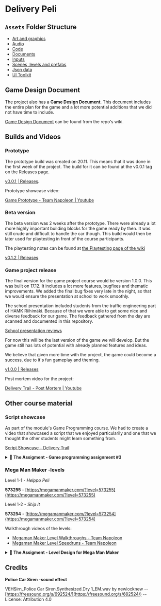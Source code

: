 # Delivery Peli

## `Assets` Folder Structure

- [Art and graphics](./Assets/Art/)
- [Audio](./Assets/Audio/)
- [Code](./Assets/Code/)
- [Documents](./Assets/Docs/)
- [Inputs](./Assets/Inputs/)
- [Scenes, levels and prefabs](./Assets/Scenes/)
- [Json data](./Assets/StreamingAssets/)
- [UI Toolkit](./Assets/UI%20Toolkit/)


## Game Design Document

The project also has a **Game Design Document**. This document includes the 
entire plan for the game and a lot more potential additions that we did not have
time to include.

[Game Design Document](https://github.com/sakuexe/delivery_trail/wiki/Design-Document)
can be found from the repo's wiki.


## Builds and Videos

### Prototype

The prototype build was created on 20.11. This means that it was done in the
first week of the project. The build for it can be found at the v0.0.1 tag on 
the Releases page.

[v0.0.1 | Releases](https://github.com/sakuexe/delivery_trail/releases/tag/v0.0.1).

Prototype showcase video:

[Game Prototype - Team Napoleon | Youtube](https://youtu.be/dlTUYQcoQ-8?si=0jdafSI4u19v-hM2)


### Beta version

The beta version was 2 weeks after the prototype. There were already a lot more
highly important building blocks for the game ready by then. It was still crude
and difficult to handle the car though. This build would then be later used for
playtesting in front of the course participants.

The playtesting notes can be found at [the Playtesting page of the wiki](https://github.com/sakuexe/delivery_trail/wiki/Playtesting)

[v0.1.2 | Releases](https://github.com/sakuexe/delivery_trail/releases/tag/v0.1.2)


### Game project release

The final version for the game project course would be version 1.0.0. This was
built on 17.12. It includes a lot more features, bugfixes and thematic improvements.
We added the final bug fixes very late in the night, so that we would ensure the
presentation at school to work smoothly.

The school presentation included students from the traffic engineering part of
HAMK Riihimäki. Because of that we were able to get some nice and diverse feedback
for our game. The feedback gathered from the day are scanned and documented in
this repository.

[School presentation reviews](https://github.com/sakuexe/delivery_trail/wiki/Final-version-reviews)

For now this will be the last version of the game we will develop. But the game
still has lots of potential with already planned features and ideas.

We believe that given more time with the project, the game could become a
success, due to it's fun gameplay and theming.

[v1.0.0 | Releases](https://github.com/sakuexe/delivery_trail/releases/tag/v1.0.0)

Post mortem video for the project:

[Delivery Trail - Post Mortem | Youtube](https://youtu.be/VpGvI_bvkoY)


## Other course material

### Script showcase

As part of the module's Game Programming course. We had to create a video that
showcased a script that we enjoyed particularily and one that we thought the
other students might learn something from.

[Script Showcase - Delivery Trail](https://youtu.be/9b1-6uZI4ZA)

<details>
  <summary><b>🏫&nbsp;The Assigment - Game programming assignment #3</b></summary>
    <p>
        Your task is to present a script snippet that you developed during the
        course. Pick a script you find the most interesting or that you’re proud
        of. The idea is to share different solutions to different problems with
        your classmates and to show off your problem-solving skills and “code-
        creativity” prowess. :D
    </p>
    <p>
        What do? As a group, create a short video explaining your script. 
        It doesn’t need to be anything fancy, just make sure it’s clear and 
        informative!
    </p>
    <p>
        Video should loosely cover following things:
    </p>
    <ul>
        <li>
            <strong>What the script does</strong>: Explain problem this script 
            fixes or the purpose it serves.
        </li>
        <li>
            <strong>How you made it</strong>: Walk us through the key parts
            of the script
        </li>
        <li>
            <strong>Challenges</strong>: Talk about any difficulties you ran 
            into and how you handled those.
        </li>
        <li>
            <strong>Scalability</strong>: Is this scalable or reusable script 
            as is? 
        </li>
        <li>
            <strong>Improvements</strong>: If you had more time, what would you 
            change?
        </li>
    </ul>
</details>


### Mega Man Maker -levels

Level 1-1 - _Helppo Peli_

**573255** - [https://megamanmaker.com/?level=573255](https://megamanmaker.com/?level=573255)

Level 1-2 - _Ship It_

**573254** - [https://megamanmaker.com/?level=573254](https://megamanmaker.com/?level=573254)

Walkthrough videos of the levels:

- [Megaman Maker Level Walkthroughs - Team Napoleon](https://youtu.be/YZ7ESz05aHI)
- [Megaman Maker Level Speedruns - Team Napoleon](https://youtu.be/rE-ZVX1XP3I)

<details>
  <summary><b>📣&nbsp;The Assigment - Level Design for Mega Man Maker</b></summary>
    <p>
        In this assignment you will practice both level design skills and play
        testing.
    </p>
    <p>
        The target is a free PC game called Mega Man Maker. It allows to create
        levels for Mega Man series. The editor is very easy to use, but has one
        caveat. To exit your level, you should have bound a key to pause the 
        level (I use P button for this), then use arrow keys and Z button to 
        select exit and then mouse to select confirm.
    </p>
    <p>
        Your task is to make together a game level, which consists of 6 to 12
        screens, has at least 2 different enemies and the final screen of the 
        level must feature one relatively easy boss. If you use any special 
        mechanics or require player to use them to advance, teach those 
        mechanics first. You can only assume that the player first knows how to
        move to basic directions, jump, shoot and change weapon. In other words
        you should not assume that the player knows sliding or double jump.
    </p>
    <p>
        Try to aim for a level, which is fun for the player, rewarding for the 
        player. The end result should also be audio visually good e.g. music 
        and background both suit the level.
    </p>
    <p>
        <strong>The difficulty level of the level should be easy</strong>. In 
        other words, pretty much anybody should be able to pass it in 1-2
        attempts in a duration of maximum of 5 minutes. You can fail the 
        difficulty level easily by having more than 2 enemies in one screen,
        requiring the player to do difficult jumps or jump and shoot same time,
        setting up a boss, which is hard to defeat.
    </p>
    <p>
        <strong>
            For more information, please check out:
        </strong>
    </p>
    <p>
        Mega Man Maker wiki: <a href="https://wiki.megamanmaker.com/index.php/Main_Page" target="_blank">Mega Man Maker wiki</a>
    </p>
    <p>
        Mega Man Maker download: <a href="https://megamanmaker.com/" target="_blank">Mega Man Maker</a>
    </p>
</details>

## Credits

**Police Car Siren -sound effect**

VEHSirn_Police Car Siren.Synthesized.Dry 1_EM.wav by newlocknew -- 
[https://freesound.org/s/692524/](https://freesound.org/s/692524/) --
License: Attribution 4.0
